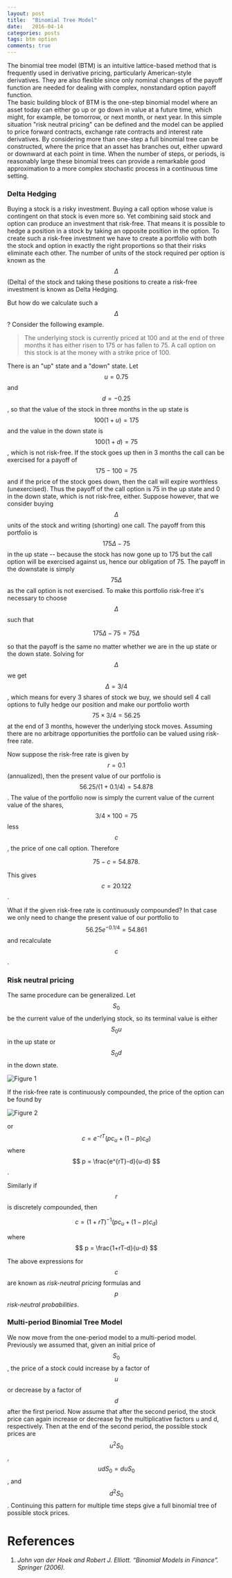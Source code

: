 ```yaml
---
layout: post
title:  "Binomial Tree Model"
date:   2016-04-14
categories: posts
tags: btm option
comments: true
---
```

The binomial tree model (BTM) is an intuitive lattice-based method that is frequently used in derivative pricing, particularly American-style derivatives. They are also flexible since only nominal changes of the payoff function are needed for dealing with complex, nonstandard option payoff function.
<br>
The basic building block of BTM is the one-step binomial model where an asset today can either go up or go down in value at a future time, which might, for example, be tomorrow, or next month, or next year. In this simple situation "risk neutral pricing" can be defined and the model can be applied to price forward contracts, exchange rate contracts and interest rate derivatives. By considering more than one-step a full binomial tree can be constructed, where the price that an asset has branches out, either upward or downward at each point in time. When the number of steps, or periods, is reasonably large these binomial trees can provide a remarkable good approximation to a more complex stochastic process in a continuous time setting.

### Delta Hedging

Buying a stock is a risky investment. Buying a call option whose value is contingent on that stock is even more so. Yet combining said stock and option can produce an investment that risk-free. That means it is possible to hedge a position in a stock by taking an opposite position in the option. To create such a risk-free investment we have to create a portfolio with both the stock and option in exactly the right proportions so that their risks eliminate each other. The number of units of the stock required per option is known as the $$ \Delta $$ (Delta) of the stock and taking these positions to create a risk-free investment is known as Delta Hedging.

But how do we calculate such a $$ \Delta $$? Consider the following example.

> The underlying stock is currently priced at 100 and at the end of three months it has either risen to 175 or has fallen to 75. A call option on this stock is at the money with a strike price of 100.

There is an "up" state and a "down" state. Let $$ u = 0.75 $$ and $$ d = -0.25 $$, so that the value of the stock in three months in the up state is $$ 100(1+u) = 175 $$ and the value in the down state is $$ 100(1 + d) = 75 $$, which is not risk-free. If the stock goes up then in 3 months the call can be exercised for a payoff of $$ 175 - 100 = 75 $$ and if the price of the stock goes down, then the call will expire worthless (unexercised). Thus the payoff of the call option is 75 in the up state and 0 in the down state, which is not risk-free, either. Suppose however, that we consider buying $$ \Delta $$ units of the stock and writing (shorting) one call. The payoff from this portfolio is $$ 175 \Delta - 75 $$ in the up state -- because the stock has now gone up to 175 but the call option will be exercised against us, hence our obligation of 75.
The payoff in the downstate is simply $$ 75\Delta $$ as the call option is not exercised. To make this portfolio risk-free it's necessary to choose $$ \Delta $$ such that

$$ 175 \Delta - 75 = 75 \Delta $$

so that the payoff is the same no matter whether we are in the up state or the down state. Solving for $$ \Delta $$ we get $$ \Delta = 3/4 $$, which means for every 3 shares of stock we buy, we should sell 4 call options to fully hedge our position and make our portfolio worth  $$ 75 \times 3/4 = 56.25 $$ at the end of 3 months, however the underlying stock moves. Assuming there are no arbitrage opportunities the portfolio can be valued using risk-free rate.

Now suppose the risk-free rate is given by $$ r = 0.1 $$ (annualized), then the present value of our portfolio is $$ 56.25 / (1+0.1/4) = 54.878 $$. The value of the portfolio now is simply the current value of the current value of the shares, $$ 3/4 \times 100 = 75 $$ less $$ c $$, the price of one call option. Therefore

$$ 75 - c = 54.878. $$

This gives $$ c = 20.122 $$.

What if the given risk-free rate is continuously compounded? In that case we only need to change the present value of our portfolio to $$ 56.25e^{-0.1/4} = 54.861 $$ and recalculate $$ c $$.

### Risk neutral pricing

The same procedure can be generalized. Let $$ S_0 $$ be the current value of the underlying stock, so its terminal value is either $$ S_0u $$ in the up state or $$ S_0d $$ in the down state.

![Figure 1](https://raw.githubusercontent.com/drawar/drawar.github.io/master/_posts/bt1.png)

If the risk-free rate is continuously compounded, the price of the option can be found by

![Figure 2](https://raw.githubusercontent.com/drawar/drawar.github.io/master/_posts/bt2.png)

or $$ c = e^{-rT}(pc_u + (1-p)c_d) $$ where $$ p = \frac{e^{rT}-d}{u-d} $$.

Similarly if $$ r $$ is discretely compounded, then

$$ c = (1+rT)^{-1}(pc_u + (1-p)c_d) $$

where $$ p = \frac{1+rT-d}{u-d} $$

The above expressions for $$ c $$ are known as *risk-neutral pricing* formulas and $$ p $$ *risk-neutral probabilities*.

### Multi-period Binomial Tree Model

We now move from the one-period model to a multi-period model. Previously we assumed that, given an initial price of $$ S_0 $$, the price of a stock could increase by a factor of $$ u $$ or decrease by a factor of $$ d $$ after the first period. Now assume that after the second period, the stock price can again increase or decrease by the multiplicative factors u and d, respectively. Then at the end of the second period, the possible stock prices are $$ u^2 S_0 $$, $$ udS_0 = duS_0 $$, and $$ d^2S_0 $$. Continuing this pattern for multiple time steps give a full binomial tree of possible stock prices.

# **References**

1. *John van der Hoek and Robert J. Elliott. “Binomial Models in Finance”. Springer (2006).*
